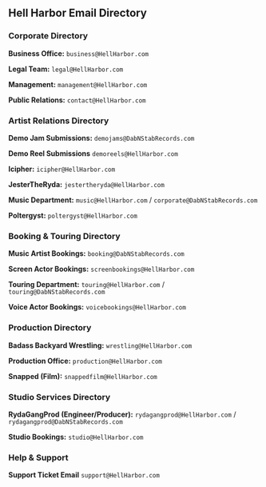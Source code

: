 ## Hell Harbor Email Directory

### Corporate Directory
**Business Office:**
`business@HellHarbor.com`

**Legal Team:**
`legal@HellHarbor.com`

**Management:**
`management@HellHarbor.com`

**Public Relations:**
`contact@HellHarbor.com`

### Artist Relations Directory
**Demo Jam Submissions:**
`demojams@DabNStabRecords.com`

**Demo Reel Submissions**
`demoreels@HellHarbor.com`

**Icipher:**
`icipher@HellHarbor.com`

**JesterTheRyda:**
`jestertheryda@HellHarbor.com`

**Music Department:**
`music@HellHarbor.com` / `corporate@DabNStabRecords.com`

**Poltergyst:**
`poltergyst@HellHarbor.com`

### Booking & Touring Directory
**Music Artist Bookings:**
`booking@DabNStabRecords.com`

**Screen Actor Bookings:**
`screenbookings@HellHarbor.com`

**Touring Department:**
`touring@HellHarbor.com` / `touring@DabNStabRecords.com`

**Voice Actor Bookings:**
`voicebookings@HellHarbor.com`

### Production Directory
**Badass Backyard Wrestling:**
`wrestling@HellHarbor.com`

**Production Office:**
`production@HellHarbor.com`

**Snapped (Film):**
`snappedfilm@HellHarbor.com`


### Studio Services Directory
**RydaGangProd (Engineer/Producer):**
`rydagangprod@HellHarbor.com` / `rydagangprod@DabNStabRecords.com`

**Studio Bookings:**
`studio@HellHarbor.com`

### Help & Support
**Support Ticket Email**
`support@HellHarbor.com`